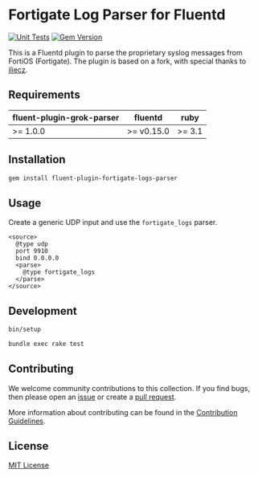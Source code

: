 # Fortigate Log Parser for Fluentd

[![Unit Tests](https://github.com/GEBITSolutions/fluent-plugin-fortigate-logs-parser/actions/workflows/unit-test.yml/badge.svg?branch=main)](https://github.com/GEBITSolutions/fluent-plugin-fortigate-logs-parser/actions/workflows/unit-test.yml)
[![Gem Version](https://badge.fury.io/rb/fluent-plugin-fortigate-logs-parser.svg)](https://badge.fury.io/rb/fluent-plugin-fortigate-logs-parser)

This is a Fluentd plugin to parse the proprietary syslog messages from FortiOS (Fortigate). The plugin is based on a fork, with special thanks to 
[iliecz](https://github.com/iliecz/fluent-plugin-fortigate-syslog-parser).

## Requirements

| fluent-plugin-grok-parser | fluentd    | ruby   |
|---------------------------|------------|--------|
| >= 1.0.0                  | >= v0.15.0 | >= 3.1 |

## Installation

```bash
gem install fluent-plugin-fortigate-logs-parser
```

## Usage

Create a generic UDP input and use the `fortigate_logs` parser.
```aconf
<source>
  @type udp
  port 9910
  bind 0.0.0.0
  <parse>
    @type fortigate_logs
  </parse>
</source>
```
## Development

```bash
bin/setup
```

```bash
bundle exec rake test
```

## Contributing

We welcome community contributions to this collection.
If you find bugs, then please open an [issue](https://github.com/GEBITSolutions/fluent-plugin-fortigate-logs-parser/issues) or create a [pull request](https://github.com/GEBITSolutions/fluent-plugin-fortigate-logs-parser/pulls).

More information about contributing can be found in the [Contribution Guidelines](https://github.com/GEBITSolutions/fluent-plugin-fortigate-logs-parser/CONTRIBUTING).

## License

[MIT License](https://github.com/GEBITSolutions/fluent-plugin-fortigate-logs-parser/blob/main/LICENSE)

